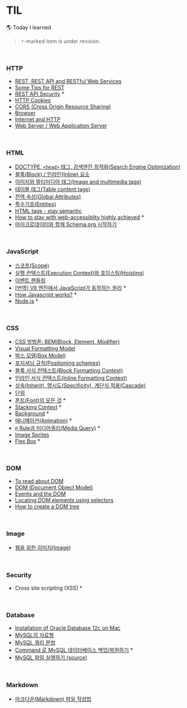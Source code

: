 # TIL

🌎 Today I learned

> `*`-marked item is under revision.

<br>

### HTTP

- [REST, REST API and RESTful Web Services](https://github.com/estellechoi/TIL/blob/master/Http/rest.md)
- [Some Tips for REST](https://github.com/estellechoi/TIL/blob/master/Http/restTips.md)
- [REST API Security](https://github.com/estellechoi/TIL/blob/master/Http/restSecurity.md) \*
- [HTTP Cookies](https://github.com/estellechoi/TIL/blob/master/Http/cookie.md)
- [CORS (Cross Origin Resource Sharing)](https://github.com/estellechoi/TIL/blob/master/Http/cors.md)
- [Browser](https://github.com/estellechoi/TIL/blob/master/www/browser.md)
- [Internet and HTTP](https://github.com/estellechoi/TIL/blob/master/www/http.md)
- [Web Server / Web Application Server](https://github.com/estellechoi/TIL/blob/master/www/was.md)

<br>

### HTML

- [DOCTYPE, `<head>` 태그, 검색엔진 최적화(Search Engine Optimization)](https://github.com/estellechoi/TIL/blob/master/html/doctype.md)
- [블록(Block) / 인라인(Inline) 요소](https://github.com/estellechoi/TIL/blob/master/html/blockInline.md)
- [이미지와 멀티미디어 태그(Image and multimedia tags)](https://github.com/estellechoi/TIL/blob/master/html/multimedia.md)
- [테이블 태그(Table content tags)](https://github.com/estellechoi/TIL/blob/master/html/table.md)
- [전역 속성(Global Attributes)](https://github.com/estellechoi/TIL/blob/master/html/attribute-global.md)
- [특수기호(Entities)](https://github.com/estellechoi/TIL/blob/master/html/entity.md)
- [HTML tags - stay semantic](https://github.com/estellechoi/TIL/blob/master/html/semantic.md)
- [How to stay with web-accessiblity highly achieved](https://github.com/estellechoi/TIL/blob/master/html/webaccess.md) \*
- [마이크로데이터와 함께 Schema.org 시작하기](https://github.com/estellechoi/TIL/blob/master/html/microdata.md)

<br>

### JavaScript

- [스코프(Scope)](https://github.com/estellechoi/TIL/blob/master/javascript/scope.md)
- [실행 컨텍스트(Execution Context)와 호이스팅(Hoisting)](https://github.com/estellechoi/TIL/blob/master/javascript/executionContext.md)
- [이벤트 핸들링](https://github.com/estellechoi/TIL/blob/master/javascript/event.md)
- [[번역] V8 엔진에서 JavaScript가 동작하는 원리](https://github.com/estellechoi/TIL/blob/master/javascript/v8.md) \*
- [How Javascript works?](https://github.com/estellechoi/TIL/blob/master/javascript/howJavascriptWorks.md) \*
- [Node.js](https://github.com/estellechoi/TIL/blob/master/javascript/nodejs.md) \*

<br>

### CSS

- [CSS 방법론: BEM(Block, Element, Modifier)](https://github.com/estellechoi/TIL/blob/master/css/bem.md)
- [Visual Formatting Model](https://github.com/estellechoi/TIL/blob/master/css/vfm.md)
- [박스 모델(Box Model)](https://github.com/estellechoi/TIL/blob/master/css/box.md)
- [포지셔닝 규칙(Positioning schemes)](https://github.com/estellechoi/TIL/blob/master/css/positioning.md)
- [블록 서식 컨텍스트(Block Formatting Context)](https://github.com/estellechoi/TIL/blob/master/css/bfc.md)
- [인라인 서식 컨텍스트(Inline Formatting Context)](https://github.com/estellechoi/TIL/blob/master/css/ifc.md)
- [상속(Inherit), 명시도(Specificity), 계단식 적용(Cascade)](https://github.com/estellechoi/TIL/blob/master/css/inherit-specificity-cascade.md)
- [단위](https://github.com/estellechoi/TIL/blob/master/css/unit.md)
- [폰트(Font)의 모든 것](https://github.com/estellechoi/TIL/blob/master/css/font.md) \*
- [Stacking Context](https://github.com/estellechoi/TIL/blob/master/css/stack-context.md) \*
- [Background](https://github.com/estellechoi/TIL/blob/master/css/background.md) \*
- [애니메이션(Animation)](https://github.com/estellechoi/TIL/blob/master/css/animation.md) \*
- [`@` Rule과 미디어쿼리(Media Query)](https://github.com/estellechoi/TIL/blob/master/css/at-rule.md) \*
- [Image Sprites](https://github.com/estellechoi/TIL/blob/master/css/sprites.md)
- [Flex Box](https://github.com/estellechoi/TIL/blob/master/css/flex.md) \*

<br>

### DOM

- [To read about DOM](https://github.com/estellechoi/TIL/blob/master/Dom/toRead.md)
- [DOM (Document Object Model)](https://github.com/estellechoi/TIL/blob/master/Dom/dom.md)
- [Events and the DOM](https://github.com/estellechoi/TIL/blob/master/Dom/domEvent.md)
- [Locating DOM elements using selectors](https://github.com/estellechoi/TIL/blob/master/Dom/domSelector.md)
- [How to create a DOM tree](https://github.com/estellechoi/TIL/blob/master/Dom/domcreation.md)

<br>

### Image

- [웹을 위한 이미지(Image)](https://github.com/estellechoi/TIL/blob/master/image/types.md)

<br>

### Security

- Cross site scripting (XSS) \*

<br>

### Database

- [Installation of Oracle Database 12c on Mac](https://github.com/estellechoi/TIL/blob/master/Database/oracle/installation.md)
- [MySQL의 자료형](https://github.com/estellechoi/TIL/blob/master/mySQL/dataType.md)
- [MySQL 쿼리 문법](https://github.com/estellechoi/TIL/blob/master/mySQL/query.md)
- [Command 로 MySQL 데이터베이스 백업/복원하기](https://github.com/estellechoi/TIL/blob/master/mySQL/mysqldump.md) \*
- [MySQL 파일 실행하기 (source)](https://github.com/estellechoi/TIL/blob/master/mySQL/source.md)

<br>

### Markdown

- [마크다운(Markdown) 파일 작성법](https://github.com/estellechoi/TIL/blob/master/markdown/grammar.md)
